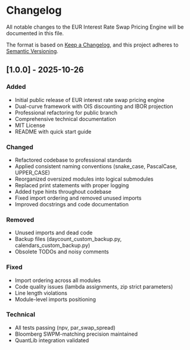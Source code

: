 # Changelog

All notable changes to the EUR Interest Rate Swap Pricing Engine will be documented in this file.

The format is based on [Keep a Changelog](https://keepachangelog.com/en/1.0.0/),
and this project adheres to [Semantic Versioning](https://semver.org/spec/v2.0.0.html).

## [1.0.0] - 2025-10-26

### Added
- Initial public release of EUR interest rate swap pricing engine
- Dual-curve framework with OIS discounting and IBOR projection
- Professional refactoring for public branch
- Comprehensive technical documentation
- MIT License
- README with quick start guide

### Changed
- Refactored codebase to professional standards
- Applied consistent naming conventions (snake_case, PascalCase, UPPER_CASE)
- Reorganized oversized modules into logical submodules
- Replaced print statements with proper logging
- Added type hints throughout codebase
- Fixed import ordering and removed unused imports
- Improved docstrings and code documentation

### Removed
- Unused imports and dead code
- Backup files (daycount_custom_backup.py, calendars_custom_backup.py)
- Obsolete TODOs and noisy comments

### Fixed
- Import ordering across all modules
- Code quality issues (lambda assignments, zip strict parameters)
- Line length violations
- Module-level imports positioning

### Technical
- All tests passing (npv, par_swap_spread)
- Bloomberg SWPM-matching precision maintained
- QuantLib integration validated
